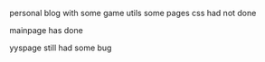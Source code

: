personal blog with some game utils
some pages css had not done 


mainpage has done 

yyspage still had some bug


